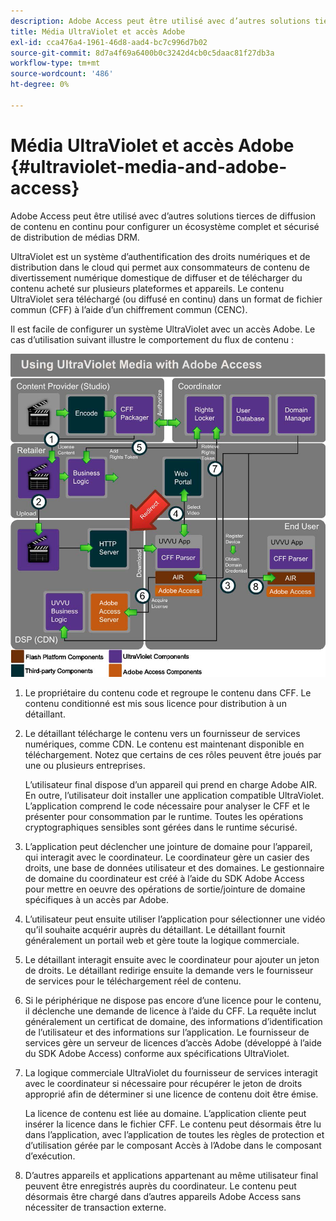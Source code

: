```yaml
---
description: Adobe Access peut être utilisé avec d’autres solutions tierces de diffusion de contenu en continu pour configurer un écosystème complet et sécurisé de distribution de médias DRM.
title: Média UltraViolet et accès Adobe
exl-id: cca476a4-1961-46d8-aad4-bc7c996d7b02
source-git-commit: 8d7a4f69a6400b0c3242d4cb0c5daac81f27db3a
workflow-type: tm+mt
source-wordcount: '486'
ht-degree: 0%

---
```


# Média UltraViolet et accès Adobe {#ultraviolet-media-and-adobe-access}

Adobe Access peut être utilisé avec d’autres solutions tierces de diffusion de contenu en continu pour configurer un écosystème complet et sécurisé de distribution de médias DRM.

UltraViolet est un système d’authentification des droits numériques et de distribution dans le cloud qui permet aux consommateurs de contenu de divertissement numérique domestique de diffuser et de télécharger du contenu acheté sur plusieurs plateformes et appareils. Le contenu UltraViolet sera téléchargé (ou diffusé en continu) dans un format de fichier commun (CFF) à l’aide d’un chiffrement commun (CENC).

Il est facile de configurer un système UltraViolet avec un accès Adobe. Le cas d’utilisation suivant illustre le comportement du flux de contenu :

<!--<a id="fig_cxy_dc2_44"></a>-->

![](assets/AdobeUV_web.png)

1. Le propriétaire du contenu code et regroupe le contenu dans CFF. Le contenu conditionné est mis sous licence pour distribution à un détaillant.
1. Le détaillant télécharge le contenu vers un fournisseur de services numériques, comme CDN. Le contenu est maintenant disponible en téléchargement. Notez que certains de ces rôles peuvent être joués par une ou plusieurs entreprises.

   L’utilisateur final dispose d’un appareil qui prend en charge Adobe AIR. En outre, l’utilisateur doit installer une application compatible UltraViolet. L’application comprend le code nécessaire pour analyser le CFF et le présenter pour consommation par le runtime. Toutes les opérations cryptographiques sensibles sont gérées dans le runtime sécurisé.
1. L’application peut déclencher une jointure de domaine pour l’appareil, qui interagit avec le coordinateur. Le coordinateur gère un casier des droits, une base de données utilisateur et des domaines. Le gestionnaire de domaine du coordinateur est créé à l’aide du SDK Adobe Access pour mettre en oeuvre des opérations de sortie/jointure de domaine spécifiques à un accès par Adobe.
1. L’utilisateur peut ensuite utiliser l’application pour sélectionner une vidéo qu’il souhaite acquérir auprès du détaillant. Le détaillant fournit généralement un portail web et gère toute la logique commerciale.
1. Le détaillant interagit ensuite avec le coordinateur pour ajouter un jeton de droits. Le détaillant redirige ensuite la demande vers le fournisseur de services pour le téléchargement réel de contenu.
1. Si le périphérique ne dispose pas encore d’une licence pour le contenu, il déclenche une demande de licence à l’aide du CFF. La requête inclut généralement un certificat de domaine, des informations d’identification de l’utilisateur et des informations sur l’application. Le fournisseur de services gère un serveur de licences d’accès Adobe (développé à l’aide du SDK Adobe Access) conforme aux spécifications UltraViolet.
1. La logique commerciale UltraViolet du fournisseur de services interagit avec le coordinateur si nécessaire pour récupérer le jeton de droits approprié afin de déterminer si une licence de contenu doit être émise.

   La licence de contenu est liée au domaine. L’application cliente peut insérer la licence dans le fichier CFF. Le contenu peut désormais être lu dans l’application, avec l’application de toutes les règles de protection et d’utilisation gérée par le composant Accès à l’Adobe dans le composant d’exécution.
1. D’autres appareils et applications appartenant au même utilisateur final peuvent être enregistrés auprès du coordinateur. Le contenu peut désormais être chargé dans d’autres appareils Adobe Access sans nécessiter de transaction externe.
